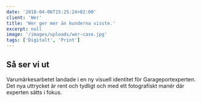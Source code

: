 ```yaml
---
date: '2018-04-06T15:25:24+02:00'
client: 'Wer'
title: 'Wer ger mer än kunderna visste.'
excerpt: null
image: '/images/uploads/wer-case.jpg'
tags: ['Digitalt', 'Print']
---
```


## Så ser vi ut

Varumärkesarbetet landade i en ny visuell identitet för Garageportexperten. Det nya uttrycket är rent och tydligt och med ett fotografiskt manér där experten sätts i fokus.
